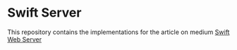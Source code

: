 # Swift Server

This repository contains the implementations for the article on medium [Swift Web Server]() 
